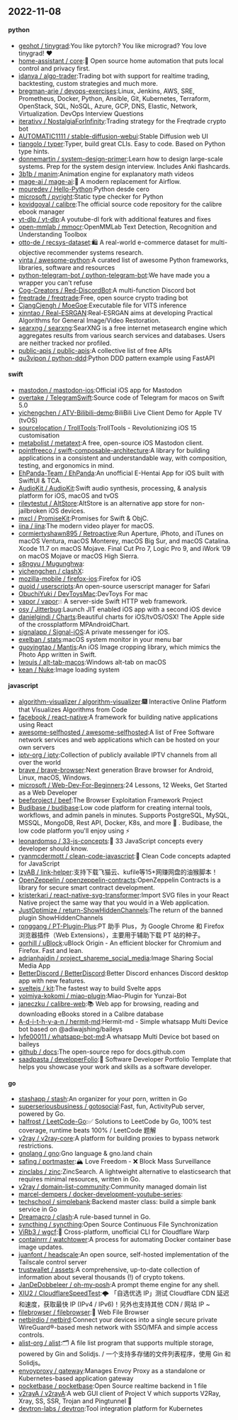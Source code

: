 ## 2022-11-08

#### python
* [geohot / tinygrad](https://github.com/geohot/tinygrad):You like pytorch? You like micrograd? You love tinygrad!
❤️
* [home-assistant / core](https://github.com/home-assistant/core):🏡
Open source home automation that puts local control and privacy first.
* [idanya / algo-trader](https://github.com/idanya/algo-trader):Trading bot with support for realtime trading, backtesting, custom strategies and much more.
* [bregman-arie / devops-exercises](https://github.com/bregman-arie/devops-exercises):Linux, Jenkins, AWS, SRE, Prometheus, Docker, Python, Ansible, Git, Kubernetes, Terraform, OpenStack, SQL, NoSQL, Azure, GCP, DNS, Elastic, Network, Virtualization. DevOps Interview Questions
* [iterativv / NostalgiaForInfinity](https://github.com/iterativv/NostalgiaForInfinity):Trading strategy for the Freqtrade crypto bot
* [AUTOMATIC1111 / stable-diffusion-webui](https://github.com/AUTOMATIC1111/stable-diffusion-webui):Stable Diffusion web UI
* [tiangolo / typer](https://github.com/tiangolo/typer):Typer, build great CLIs. Easy to code. Based on Python type hints.
* [donnemartin / system-design-primer](https://github.com/donnemartin/system-design-primer):Learn how to design large-scale systems. Prep for the system design interview. Includes Anki flashcards.
* [3b1b / manim](https://github.com/3b1b/manim):Animation engine for explanatory math videos
* [mage-ai / mage-ai](https://github.com/mage-ai/mage-ai):🧙
A modern replacement for Airflow.
* [mouredev / Hello-Python](https://github.com/mouredev/Hello-Python):Python desde cero
* [microsoft / pyright](https://github.com/microsoft/pyright):Static type checker for Python
* [kovidgoyal / calibre](https://github.com/kovidgoyal/calibre):The official source code repository for the calibre ebook manager
* [yt-dlp / yt-dlp](https://github.com/yt-dlp/yt-dlp):A youtube-dl fork with additional features and fixes
* [open-mmlab / mmocr](https://github.com/open-mmlab/mmocr):OpenMMLab Text Detection, Recognition and Understanding Toolbox
* [otto-de / recsys-dataset](https://github.com/otto-de/recsys-dataset):🛍
A real-world e-commerce dataset for multi-objective recommender systems research.
* [vinta / awesome-python](https://github.com/vinta/awesome-python):A curated list of awesome Python frameworks, libraries, software and resources
* [python-telegram-bot / python-telegram-bot](https://github.com/python-telegram-bot/python-telegram-bot):We have made you a wrapper you can't refuse
* [Cog-Creators / Red-DiscordBot](https://github.com/Cog-Creators/Red-DiscordBot):A multi-function Discord bot
* [freqtrade / freqtrade](https://github.com/freqtrade/freqtrade):Free, open source crypto trading bot
* [CjangCjengh / MoeGoe](https://github.com/CjangCjengh/MoeGoe):Executable file for VITS inference
* [xinntao / Real-ESRGAN](https://github.com/xinntao/Real-ESRGAN):Real-ESRGAN aims at developing Practical Algorithms for General Image/Video Restoration.
* [searxng / searxng](https://github.com/searxng/searxng):SearXNG is a free internet metasearch engine which aggregates results from various search services and databases. Users are neither tracked nor profiled.
* [public-apis / public-apis](https://github.com/public-apis/public-apis):A collective list of free APIs
* [qu3vipon / python-ddd](https://github.com/qu3vipon/python-ddd):Python DDD pattern example using FastAPI

#### swift
* [mastodon / mastodon-ios](https://github.com/mastodon/mastodon-ios):Official iOS app for Mastodon
* [overtake / TelegramSwift](https://github.com/overtake/TelegramSwift):Source code of Telegram for macos on Swift 5.0
* [yichengchen / ATV-Bilibili-demo](https://github.com/yichengchen/ATV-Bilibili-demo):BiliBili Live Client Demo for Apple TV (tvOS)
* [sourcelocation / TrollTools](https://github.com/sourcelocation/TrollTools):TrollTools - Revolutionizing iOS 15 customisation
* [metabolist / metatext](https://github.com/metabolist/metatext):A free, open-source iOS Mastodon client.
* [pointfreeco / swift-composable-architecture](https://github.com/pointfreeco/swift-composable-architecture):A library for building applications in a consistent and understandable way, with composition, testing, and ergonomics in mind.
* [EhPanda-Team / EhPanda](https://github.com/EhPanda-Team/EhPanda):An unofficial E-Hentai App for iOS built with SwiftUI & TCA.
* [AudioKit / AudioKit](https://github.com/AudioKit/AudioKit):Swift audio synthesis, processing, & analysis platform for iOS, macOS and tvOS
* [rileytestut / AltStore](https://github.com/rileytestut/AltStore):AltStore is an alternative app store for non-jailbroken iOS devices.
* [mxcl / PromiseKit](https://github.com/mxcl/PromiseKit):Promises for Swift & ObjC.
* [iina / iina](https://github.com/iina/iina):The modern video player for macOS.
* [cormiertyshawn895 / Retroactive](https://github.com/cormiertyshawn895/Retroactive):Run Aperture, iPhoto, and iTunes on macOS Ventura, macOS Monterey, macOS Big Sur, and macOS Catalina. Xcode 11.7 on macOS Mojave. Final Cut Pro 7, Logic Pro 9, and iWork ’09 on macOS Mojave or macOS High Sierra.
* [s8ngyu / Mugunghwa](https://github.com/s8ngyu/Mugunghwa):
* [yichengchen / clashX](https://github.com/yichengchen/clashX):
* [mozilla-mobile / firefox-ios](https://github.com/mozilla-mobile/firefox-ios):Firefox for iOS
* [quoid / userscripts](https://github.com/quoid/userscripts):An open-source userscript manager for Safari
* [ObuchiYuki / DevToysMac](https://github.com/ObuchiYuki/DevToysMac):DevToys For mac
* [vapor / vapor](https://github.com/vapor/vapor):💧
A server-side Swift HTTP web framework.
* [osy / Jitterbug](https://github.com/osy/Jitterbug):Launch JIT enabled iOS app with a second iOS device
* [danielgindi / Charts](https://github.com/danielgindi/Charts):Beautiful charts for iOS/tvOS/OSX! The Apple side of the crossplatform MPAndroidChart.
* [signalapp / Signal-iOS](https://github.com/signalapp/Signal-iOS):A private messenger for iOS.
* [exelban / stats](https://github.com/exelban/stats):macOS system monitor in your menu bar
* [guoyingtao / Mantis](https://github.com/guoyingtao/Mantis):An iOS Image cropping library, which mimics the Photo App written in Swift.
* [lwouis / alt-tab-macos](https://github.com/lwouis/alt-tab-macos):Windows alt-tab on macOS
* [kean / Nuke](https://github.com/kean/Nuke):Image loading system

#### javascript
* [algorithm-visualizer / algorithm-visualizer](https://github.com/algorithm-visualizer/algorithm-visualizer):🎆
Interactive Online Platform that Visualizes Algorithms from Code
* [facebook / react-native](https://github.com/facebook/react-native):A framework for building native applications using React
* [awesome-selfhosted / awesome-selfhosted](https://github.com/awesome-selfhosted/awesome-selfhosted):A list of Free Software network services and web applications which can be hosted on your own servers
* [iptv-org / iptv](https://github.com/iptv-org/iptv):Collection of publicly available IPTV channels from all over the world
* [brave / brave-browser](https://github.com/brave/brave-browser):Next generation Brave browser for Android, Linux, macOS, Windows.
* [microsoft / Web-Dev-For-Beginners](https://github.com/microsoft/Web-Dev-For-Beginners):24 Lessons, 12 Weeks, Get Started as a Web Developer
* [beefproject / beef](https://github.com/beefproject/beef):The Browser Exploitation Framework Project
* [Budibase / budibase](https://github.com/Budibase/budibase):Low code platform for creating internal tools, workflows, and admin panels in minutes. Supports PostgreSQL, MySQL, MSSQL, MongoDB, Rest API, Docker, K8s, and more
🚀
. Budibase, the low code platform you'll enjoy using
⚡
* [leonardomso / 33-js-concepts](https://github.com/leonardomso/33-js-concepts):📜
33 JavaScript concepts every developer should know.
* [ryanmcdermott / clean-code-javascript](https://github.com/ryanmcdermott/clean-code-javascript):🛁
Clean Code concepts adapted for JavaScript
* [lzyAB / link-helper](https://github.com/lzyAB/link-helper):支持下载飞猫云、kufile等15+网赚网盘的油猴脚本！
* [OpenZeppelin / openzeppelin-contracts](https://github.com/OpenZeppelin/openzeppelin-contracts):OpenZeppelin Contracts is a library for secure smart contract development.
* [kristerkari / react-native-svg-transformer](https://github.com/kristerkari/react-native-svg-transformer):Import SVG files in your React Native project the same way that you would in a Web application.
* [JustOptimize / return-ShowHiddenChannels](https://github.com/JustOptimize/return-ShowHiddenChannels):The return of the banned plugin ShowHiddenChannels
* [ronggang / PT-Plugin-Plus](https://github.com/ronggang/PT-Plugin-Plus):PT 助手 Plus，为 Google Chrome 和 Firefox 浏览器插件（Web Extensions），主要用于辅助下载 PT 站的种子。
* [gorhill / uBlock](https://github.com/gorhill/uBlock):uBlock Origin - An efficient blocker for Chromium and Firefox. Fast and lean.
* [adrianhajdin / project_shareme_social_media](https://github.com/adrianhajdin/project_shareme_social_media):Image Sharing Social Media App
* [BetterDiscord / BetterDiscord](https://github.com/BetterDiscord/BetterDiscord):Better Discord enhances Discord desktop app with new features.
* [sveltejs / kit](https://github.com/sveltejs/kit):The fastest way to build Svelte apps
* [yoimiya-kokomi / miao-plugin](https://github.com/yoimiya-kokomi/miao-plugin):Miao-Plugin for Yunzai-Bot
* [janeczku / calibre-web](https://github.com/janeczku/calibre-web):📚
Web app for browsing, reading and downloading eBooks stored in a Calibre database
* [A-d-i-t-h-y-a-n / hermit-md](https://github.com/A-d-i-t-h-y-a-n/hermit-md):Hermit-md - Simple whatsapp Multi Device bot based on @adiwajshing/baileys
* [lyfe00011 / whatsapp-bot-md](https://github.com/lyfe00011/whatsapp-bot-md):A whatsapp Multi Device bot based on baileys
* [github / docs](https://github.com/github/docs):The open-source repo for docs.github.com
* [saadpasta / developerFolio](https://github.com/saadpasta/developerFolio):🚀
Software Developer Portfolio Template that helps you showcase your work and skills as a software developer.

#### go
* [stashapp / stash](https://github.com/stashapp/stash):An organizer for your porn, written in Go
* [superseriousbusiness / gotosocial](https://github.com/superseriousbusiness/gotosocial):Fast, fun, ActivityPub server, powered by Go.
* [halfrost / LeetCode-Go](https://github.com/halfrost/LeetCode-Go):✅
Solutions to LeetCode by Go, 100% test coverage, runtime beats 100% / LeetCode 题解
* [v2ray / v2ray-core](https://github.com/v2ray/v2ray-core):A platform for building proxies to bypass network restrictions.
* [gnolang / gno](https://github.com/gnolang/gno):Gno language & gno.land chain
* [safing / portmaster](https://github.com/safing/portmaster):🏔
Love Freedom -
❌
Block Mass Surveillance
* [zinclabs / zinc](https://github.com/zinclabs/zinc):ZincSearch. A lightweight alternative to elasticsearch that requires minimal resources, written in Go.
* [v2ray / domain-list-community](https://github.com/v2ray/domain-list-community):Community managed domain list
* [marcel-dempers / docker-development-youtube-series](https://github.com/marcel-dempers/docker-development-youtube-series):
* [techschool / simplebank](https://github.com/techschool/simplebank):Backend master class: build a simple bank service in Go
* [Dreamacro / clash](https://github.com/Dreamacro/clash):A rule-based tunnel in Go.
* [syncthing / syncthing](https://github.com/syncthing/syncthing):Open Source Continuous File Synchronization
* [ViRb3 / wgcf](https://github.com/ViRb3/wgcf):🚤
Cross-platform, unofficial CLI for Cloudflare Warp
* [containrrr / watchtower](https://github.com/containrrr/watchtower):A process for automating Docker container base image updates.
* [juanfont / headscale](https://github.com/juanfont/headscale):An open source, self-hosted implementation of the Tailscale control server
* [trustwallet / assets](https://github.com/trustwallet/assets):A comprehensive, up-to-date collection of information about several thousands (!) of crypto tokens.
* [JanDeDobbeleer / oh-my-posh](https://github.com/JanDeDobbeleer/oh-my-posh):A prompt theme engine for any shell.
* [XIU2 / CloudflareSpeedTest](https://github.com/XIU2/CloudflareSpeedTest):🌩
「自选优选 IP」测试 Cloudflare CDN 延迟和速度，获取最快 IP (IPv4 / IPv6)！另外也支持其他 CDN / 网站 IP ~
* [filebrowser / filebrowser](https://github.com/filebrowser/filebrowser):📂
Web File Browser
* [netbirdio / netbird](https://github.com/netbirdio/netbird):Connect your devices into a single secure private WireGuard®-based mesh network with SSO/MFA and simple access controls.
* [alist-org / alist](https://github.com/alist-org/alist):🗂️
A file list program that supports multiple storage, powered by Gin and Solidjs. / 一个支持多存储的文件列表程序，使用 Gin 和 Solidjs。
* [envoyproxy / gateway](https://github.com/envoyproxy/gateway):Manages Envoy Proxy as a standalone or Kubernetes-based application gateway
* [pocketbase / pocketbase](https://github.com/pocketbase/pocketbase):Open Source realtime backend in 1 file
* [v2rayA / v2rayA](https://github.com/v2rayA/v2rayA):A web GUI client of Project V which supports V2Ray, Xray, SS, SSR, Trojan and Pingtunnel
🚀
* [devtron-labs / devtron](https://github.com/devtron-labs/devtron):Tool integration platform for Kubernetes
